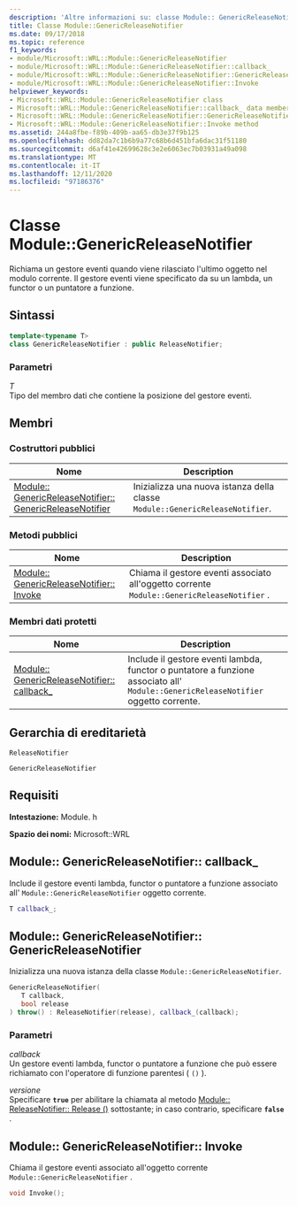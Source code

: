 ```yaml
---
description: 'Altre informazioni su: classe Module:: GenericReleaseNotifier'
title: Classe Module::GenericReleaseNotifier
ms.date: 09/17/2018
ms.topic: reference
f1_keywords:
- module/Microsoft::WRL::Module::GenericReleaseNotifier
- module/Microsoft::WRL::Module::GenericReleaseNotifier::callback_
- module/Microsoft::WRL::Module::GenericReleaseNotifier::GenericReleaseNotifier
- module/Microsoft::WRL::Module::GenericReleaseNotifier::Invoke
helpviewer_keywords:
- Microsoft::WRL::Module::GenericReleaseNotifier class
- Microsoft::WRL::Module::GenericReleaseNotifier::callback_ data member
- Microsoft::WRL::Module::GenericReleaseNotifier::GenericReleaseNotifier, constructor
- Microsoft::WRL::Module::GenericReleaseNotifier::Invoke method
ms.assetid: 244a8fbe-f89b-409b-aa65-db3e37f9b125
ms.openlocfilehash: dd82da7c1b6b9a77c68b6d451bfa6dac31f51180
ms.sourcegitcommit: d6af41e42699628c3e2e6063ec7b03931a49a098
ms.translationtype: MT
ms.contentlocale: it-IT
ms.lasthandoff: 12/11/2020
ms.locfileid: "97186376"
---
```

# <a name="modulegenericreleasenotifier-class"></a>Classe Module::GenericReleaseNotifier

Richiama un gestore eventi quando viene rilasciato l'ultimo oggetto nel modulo corrente. Il gestore eventi viene specificato da su un lambda, un functor o un puntatore a funzione.

## <a name="syntax"></a>Sintassi

```cpp
template<typename T>
class GenericReleaseNotifier : public ReleaseNotifier;
```

### <a name="parameters"></a>Parametri

*T*<br/>
Tipo del membro dati che contiene la posizione del gestore eventi.

## <a name="members"></a>Membri

### <a name="public-constructors"></a>Costruttori pubblici

Nome                                                                                                     | Description
-------------------------------------------------------------------------------------------------------- | -------------------------------------------------------------------------
[Module:: GenericReleaseNotifier:: GenericReleaseNotifier](#genericreleasenotifier-genericreleasenotifier) | Inizializza una nuova istanza della classe `Module::GenericReleaseNotifier`.

### <a name="public-methods"></a>Metodi pubblici

Nome                                                                     | Description
------------------------------------------------------------------------ | --------------------------------------------------------------------------------------------
[Module:: GenericReleaseNotifier:: Invoke](#genericreleasenotifier-invoke) | Chiama il gestore eventi associato all'oggetto corrente `Module::GenericReleaseNotifier` .

### <a name="protected-data-members"></a>Membri dati protetti

Nome                                                                          | Description
----------------------------------------------------------------------------- | ------------------------------------------------------------------------------------------------------------------------------------
[Module:: GenericReleaseNotifier:: callback_](#genericreleasenotifier-callback) | Include il gestore eventi lambda, functor o puntatore a funzione associato all' `Module::GenericReleaseNotifier` oggetto corrente.

## <a name="inheritance-hierarchy"></a>Gerarchia di ereditarietà

`ReleaseNotifier`

`GenericReleaseNotifier`

## <a name="requirements"></a>Requisiti

**Intestazione:** Module. h

**Spazio dei nomi:** Microsoft::WRL

## <a name="modulegenericreleasenotifiercallback_"></a><a name="genericreleasenotifier-callback"></a> Module:: GenericReleaseNotifier:: callback_

Include il gestore eventi lambda, functor o puntatore a funzione associato all' `Module::GenericReleaseNotifier` oggetto corrente.

```cpp
T callback_;
```

## <a name="modulegenericreleasenotifiergenericreleasenotifier"></a><a name="genericreleasenotifier-genericreleasenotifier"></a> Module:: GenericReleaseNotifier:: GenericReleaseNotifier

Inizializza una nuova istanza della classe `Module::GenericReleaseNotifier`.

```cpp
GenericReleaseNotifier(
   T callback,
   bool release
) throw() : ReleaseNotifier(release), callback_(callback);
```

### <a name="parameters"></a>Parametri

*callback*<br/>
Un gestore eventi lambda, functor o puntatore a funzione che può essere richiamato con l'operatore di funzione parentesi ( `()` ).

*versione*<br/>
Specificare **`true`** per abilitare la chiamata al metodo [Module:: ReleaseNotifier:: Release ()](module-releasenotifier-class.md#releasenotifier-release) sottostante; in caso contrario, specificare **`false`** .

## <a name="modulegenericreleasenotifierinvoke"></a><a name="genericreleasenotifier-invoke"></a> Module:: GenericReleaseNotifier:: Invoke

Chiama il gestore eventi associato all'oggetto corrente `Module::GenericReleaseNotifier` .

```cpp
void Invoke();
```
